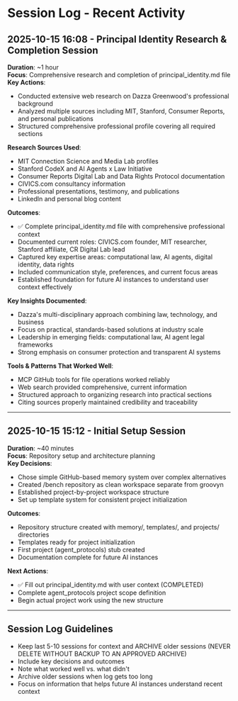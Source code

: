 # Session Log - Recent Activity

## 2025-10-15 16:08 - Principal Identity Research & Completion Session
**Duration**: ~1 hour  
**Focus**: Comprehensive research and completion of principal_identity.md file  
**Key Actions**:
- Conducted extensive web research on Dazza Greenwood's professional background
- Analyzed multiple sources including MIT, Stanford, Consumer Reports, and personal publications
- Structured comprehensive professional profile covering all required sections

**Research Sources Used**:
- MIT Connection Science and Media Lab profiles
- Stanford CodeX and AI Agents x Law Initiative
- Consumer Reports Digital Lab and Data Rights Protocol documentation
- CIVICS.com consultancy information
- Professional presentations, testimony, and publications
- LinkedIn and personal blog content

**Outcomes**:
- ✅ Complete principal_identity.md file with comprehensive professional context
- Documented current roles: CIVICS.com founder, MIT researcher, Stanford affiliate, CR Digital Lab lead
- Captured key expertise areas: computational law, AI agents, digital identity, data rights
- Included communication style, preferences, and current focus areas
- Established foundation for future AI instances to understand user context effectively

**Key Insights Documented**:
- Dazza's multi-disciplinary approach combining law, technology, and business
- Focus on practical, standards-based solutions at industry scale
- Leadership in emerging fields: computational law, AI agent legal frameworks
- Strong emphasis on consumer protection and transparent AI systems

**Tools & Patterns That Worked Well**:
- MCP GitHub tools for file operations worked reliably
- Web search provided comprehensive, current information
- Structured approach to organizing research into practical sections
- Citing sources properly maintained credibility and traceability

---

## 2025-10-15 15:12 - Initial Setup Session
**Duration**: ~40 minutes  
**Focus**: Repository setup and architecture planning  
**Key Decisions**:
- Chose simple GitHub-based memory system over complex alternatives
- Created /bench repository as clean workspace separate from groovyn
- Established project-by-project workspace structure
- Set up template system for consistent project initialization

**Outcomes**:
- Repository structure created with memory/, templates/, and projects/ directories
- Templates ready for project initialization
- First project (agent_protocols) stub created
- Documentation complete for future AI instances

**Next Actions**:
- ✅ Fill out principal_identity.md with user context (COMPLETED)
- Complete agent_protocols project scope definition
- Begin actual project work using the new structure

---

## Session Log Guidelines
- Keep last 5-10 sessions for context and ARCHIVE older sessions (NEVER DELETE WITHOUT BACKUP TO AN APPROVED ARCHIVE)
- Include key decisions and outcomes
- Note what worked well vs. what didn't
- Archive older sessions when log gets too long
- Focus on information that helps future AI instances understand recent context
